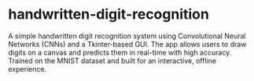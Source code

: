# handwritten-digit-recognition
A simple handwritten digit recognition system using Convolutional Neural Networks (CNNs) and a Tkinter-based GUI. The app allows users to draw digits on a canvas and predicts them in real-time with high accuracy. Trained on the MNIST dataset and built for an interactive, offline experience.
